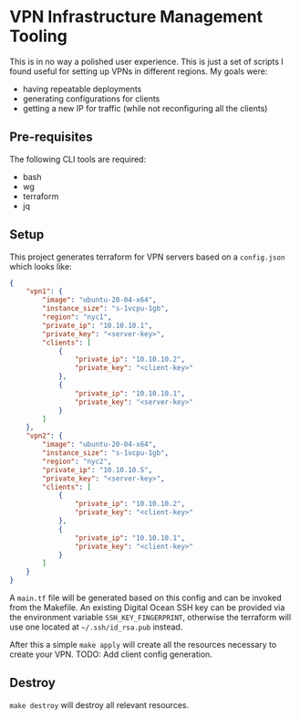 # VPN Infrastructure Management Tooling

This is in no way a polished user experience. This is just a set of scripts I
found useful for setting up VPNs in different regions. My goals were:

* having repeatable deployments
* generating configurations for clients
* getting a new IP for traffic (while not reconfiguring all the clients)

## Pre-requisites

The following CLI tools are required:

* bash
* wg
* terraform
* jq

## Setup
This project generates terraform for VPN servers based on a `config.json` which looks like:

```json
{
	"vpn1": {
		"image": "ubuntu-20-04-x64",
		"instance_size": "s-1vcpu-1gb",
		"region": "nyc1",
		"private_ip": "10.10.10.1",
		"private_key": "<server-key>",
		"clients": [
			{
				"private_ip": "10.10.10.2",
				"private_key": "<client-key>"
			},
			{
				"private_ip": "10.10.10.1",
				"private_key": "<server-key>"
			}
		]
	},
	"vpn2": {
		"image": "ubuntu-20-04-x64",
		"instance_size": "s-1vcpu-1gb",
		"region": "nyc2",
		"private_ip": "10.10.10.5",
		"private_key": "<server-key>",
		"clients": [
			{
				"private_ip": "10.10.10.2",
				"private_key": "<client-key>"
			},
			{
				"private_ip": "10.10.10.1",
				"private_key": "<client-key>"
			}
		]
	}
}

```

A `main.tf` file will be generated based on this config and can be invoked from the Makefile. An existing Digital Ocean SSH key can be provided via the environment variable `SSH_KEY_FINGERPRINT`, otherwise the terraform will use one located at `~/.ssh/id_rsa.pub` instead.

After this a simple `make apply` will create all the resources necessary to create your VPN.
TODO: Add client config generation.

## Destroy
`make destroy` will destroy all relevant resources.
